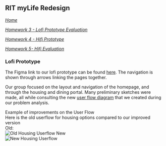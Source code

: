 ## RIT myLife Redesign

*[Home](index.md)*

*[Homework 3 - Lofi Prototype Evaluation](lofi_evaluation.md)*

*[Homework 4 - Hifi Prototype](hifi.md)*

*[Homework 5- Hifi Evaluation](hifi_evaluation.md)*

### Lofi Prototype

The Figma link to our lofi prototype can be found [here](https://www.figma.com/file/HlYKqKjuSkH1MM4Rj6noa8/Homework-2?node-id=0%3A1). The navigation is shown through arrows linking the pages together.

Our group focused on the layout and navigation of the homepage, and through the housing and dining portal. Many preliminary sketches were made, all while consulting the new [user flow diagram](https://www.figma.com/file/Ml8dmkq7e6or5L46IhrBt0/MyLife?node-id=0%3A1) that we created during our problem analysis.

Example of improvements on the User Flow<br>
Here is the old userflow for housing options compared to our improved version<br>
Old:<br>
![Old Housing Userflow](https://dattcmohan.github.io/iste264group7_2/old_home.PNG)
New<br>
![New Housing Userflow](https://dattcmohan.github.io/iste264group7_2/new_home.PNG)
